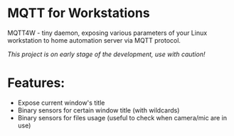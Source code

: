 # MQTT for Workstations 
MQTT4W - tiny daemon, exposing various parameters of your Linux workstation to home automation server via MQTT protocol.

*This project is on early stage of the development, use with caution!*

# Features:
- Expose current window's title
- Binary sensors for certain window title (with wildcards)
- Binary sensors for files usage (useful to check when camera/mic are in use)

